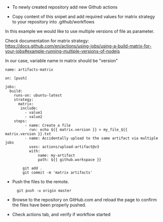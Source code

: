 - To newly created repository add new Github actions

- Copy content of this snipet and add required values for matrix strategy to your repository into .github/workflows

In this example we would like to use multiple versions of file as parameter.

Check documentation for matrix strategy:
https://docs.github.com/en/actions/using-jobs/using-a-build-matrix-for-your-jobs#example-running-multiple-versions-of-nodejs

In our case, variable name in matrix should be "version"

```
name: artifacts-matrix

on: [push]

jobs:
  build:
    runs-on: ubuntu-latest
    strategy:
      matrix:
       include:
         - value1
         - value2 
    steps:
         - name: Create a file
           run: echo ${{ matrix.version }} > my_file_${{ matrix.version }}.txt
         - name: Accidentally upload to the same artifact via multiple jobs
           uses: actions/upload-artifact@v3
           with:
               name: my-artifact
               path: ${{ github.workspace }}
```
```
        git add .
        git commit -m 'matrix artifacts'
```


- Push the files to the remote.

        git push -u origin master

 - Browse to the repository on GitHub.com and reload the page to confirm the files have been properly pushed.

 - Check actions tab, and verify if workflow started
